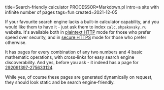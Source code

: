 title=Search-friendly calculator
PROCESSOR=Markdown.pl
intro=a site with infinite number of pages
tags=fun
created=2021-12-05

If your favourite search engine lacks a built-in calculator capability,
and you would like them to have it -
just ask them to index `calc.shpakovsky.ru` website.
It's available both in [plaintext HTTP][pt] mode for those who
prefer speed over security,
and in [secure HTTPS][sc] mode for those who
prefer otherwise.

[pt]: http://calc.shpakovsky.ru/
[sc]: https://calc.shpakovsky.ru/

It has pages for every combination of any two numbers and 4 basic mathematic operations,
with cross-links for easy search engine discoverability.
And yes, before you ask - it indeed has a page for [292091397-275633124][m].

[m]: http://calc.shpakovsky.ru/292091397m275633124.html

While yes, of course these pages are generated dynamically on request,
they should look static and be search engine-friendly.
